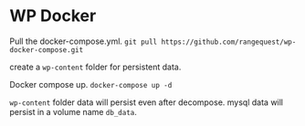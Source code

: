 # WP Docker

Pull the docker-compose.yml.
`git pull https://github.com/rangequest/wp-docker-compose.git`

create a `wp-content` folder for persistent data.

Docker compose up.
`docker-compose up -d`

`wp-content` folder data will persist even after decompose. mysql data will persist in a volume name `db_data`.